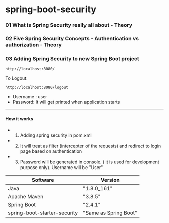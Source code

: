 ﻿# spring-boot-security
### 01 What is Spring Security really all about - Theory

### 02 Five Spring Security Concepts - Authentication vs authorization - Theory

### 03 Adding Spring Security to new Spring Boot project

```
http://localhost:8080/
```

To Logout:

```
http://localhost:8080/logout
```

- Username : user
- Password: It will get printed when application starts

---

#### How it works

- 01. Adding spring security in pom.xml
- 02. It will treat as filter (intercepter of the requests) and redirect to login page based on authentication
- 03. Password will be generated in console. ( it is used for development purpose only). Username will be "User"


| Software                      | Version                |
| ------                        | ------                 |
| Java                          |  "1.8.0_161"           |
| Apache Maven                  |  "3.8.5"               |
| Spring Boot                   |  "2.4.1"               |
| spring-boot-starter-security  |  "Same as Spring Boot" |
